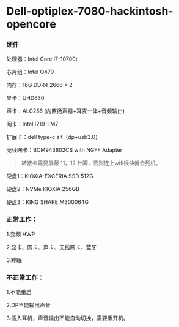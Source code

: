 # Dell-optiplex-7080-hackintosh-opencore

### 硬件

处理器：Intel Core i7-10700t

芯片组：Intel Q470

内存：16G DDR4 2666 * 2

显卡：UHD630

声卡：ALC256 (内置扬声器+耳麦一体+音频输出)

网卡：Intel I219-LM7

扩展卡：dell type-c alt（dp+usb3.0）

无线网卡：BCM943602CS with NGFF Adapter

> 转接卡需要屏蔽 11，12 针脚，否则连上wifi很快就会死机。

硬盘1：KIOXIA-EXCERIA SSD 512G

硬盘2：NVMe KIOXIA 256GB 

硬盘3：KING SHARE M300064G

### 正常工作：

1.变频 HWP

2.显卡、网卡、声卡、无线网卡、蓝牙

3.睡眠

### 不正常工作：

1.不能重启

2.DP不能输出声音

3.插入耳机，声音输出不能自动切换，需要重开机。

